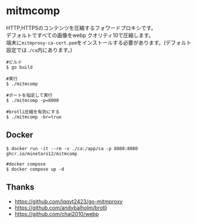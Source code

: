 # mitmcomp
HTTP,HTTPSのコンテンツを圧縮するフォワードプロキシです。  
デフォルトですべての画像をwebp クオリティ10で圧縮します。  
端末に`mitmproxy-ca-cert.pem`をインストールする必要があります。(デフォルト設定では`./ca`内にあります。)

```
#ビルド
$ go build

#実行
$ ./mitmcomp

#ポートを指定して実行
$ ./mitmcomp -p=8000

#brotli圧縮を有効にする
$ ./mitmcomp -br=true
```

## Docker
```
$ docker run -it --rm -v ./ca:/app/ca -p 8080:8080 ghcr.io/minetaro12/mitmcomp

#docker compose
$ docker compose up -d
```

## Thanks
- https://github.com/lqqyt2423/go-mitmproxy
- https://github.com/andybalholm/brotli
- https://github.com/chai2010/webp